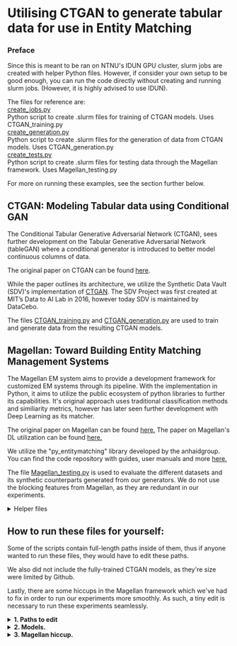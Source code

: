 # Utilising CTGAN to generate tabular data for use in Entity Matching

### Preface

Since this is meant to be ran on NTNU's IDUN GPU cluster, slurm jobs are created with helper Python files. However, if consider your own setup to be good enough, you can run the code directly without creating and running slurm jobs. (However, it is highly advised to use IDUN). 

The files for reference are:
<br>
[create_jobs.py](./create_jobs.py)<br>
Python script to create .slurm files for training of CTGAN models. Uses CTGAN_training.py
<br>
[create_generation.py](./create_generation.py)<br>
Python script to create .slurm files for the generation of data from CTGAN models. Uses CTGAN_generation.py
<br>
[create_tests.py](./create_tests.py)<br>
Python script to create .slurm files for testing data through the Magellan framework. Uses Magellan_testing.py

For more on running these examples, see the section further below.
<br>

## CTGAN: Modeling Tabular data using Conditional GAN

The Conditional Tabular Generative Adversarial Network (CTGAN), sees further development on the Tabular Generative Adversarial Network (tableGAN) where a conditional generator is introduced to better model continuous columns of data. 

The original paper on CTGAN can be found [here](https://arxiv.org/abs/1907.00503).

While the paper outlines its architecture, we utilize the Synthetic Data Vault (SDV)'s implementation of [CTGAN](https://sdv.dev/SDV/user_guides/single_table/ctgan.html). The SDV Project was first created at MIT’s Data to AI Lab in 2016, however today SDV is maintained by DataCebo. 

The files [CTGAN_training.py](./CTGAN_training.py) and [CTGAN_generation.py](./CTGAN_generation.py) are used to train and generate data from the resulting CTGAN models.
<br>

## Magellan: Toward Building Entity Matching Management Systems

The Magellan EM system aims to provide a development framework for customized EM systems through its pipeline. With the implementation in Python, it aims to utilize the public ecosystem of python libraries to further its capabilities. It's original approach uses traditional classification methods and similiarity metrics, however has later seen further development with Deep Learning as its matcher. 

The original paper on Magellan can be found [here.](https://pages.cs.wisc.edu/~anhai/papers1/magellan-sigmodrec18.pdf)
The paper on Magellan's DL utilization can be found [here.](https://pages.cs.wisc.edu/~anhai/papers1/deepmatcher-sigmod18.pdf)

We utilize the "py_entitymatching" library developed by the anhaidgroup. You can find the code repository with guides, user manuals and more [here.](https://github.com/anhaidgroup/py_entitymatching)

The file [Magellan_testing.py](./Magellan_testing.py) is used to evaluate the different datasets and its synthetic counterparts generated from our generators. We do not use the blocking features from Magellan, as they are redundant in our experiments. 

<details><summary>Helper files</summary>
<p>

#### [create_parser.py](./create_parser.py)
Magellan and Ditto require different formats for their datasets. This file is used to create .slurm jobs for parsing data. It uses the [parse_data.py](./parse_data.py) script to parse data from text based Ditto formats to dataframe based Magellan formats, and vice versa.

#### [create_datasets.py](./create_datasets.py)
This file is used to combine the real data with the generated data, creating the datasets that are used in experiments in the process.

#### [make_graphs.py](./make_graphs.py)
This file loads in the result files from the "Results" directory, and generate plots based on the files values.

#### [rename_files.py](./rename_files.py)
This file simply renames some of the files from the synthetic datasets. A simple naming convention error on the Augmentation and GPT-2 generated datasets caused the need for this.


</p>
</details>

## How to run these files for yourself:

Some of the scripts contain full-length paths inside of them, thus if anyone wanted to run these files, they would have to edit these paths.

We also did not include the fully-trained CTGAN models, as they're size were limited by Github. 

Lastly, there are some hiccups in the Magellan framework which we've had to fix in order to run our experiments more smoothly. As such, a tiny edit is necessary to run these experiments seamlessly. 

<details><summary><b>1. Paths to edit</b></summary>

#### 1. create_datasets.py
On line 20: <br>
```IDUN_PATH = r'/cluster/home/alekssim/Documents/IDUN/Idun/CTGAN/'```<br>
Change to: <br>
```IDUN_PATH = r'<your_directory>/Idun/CTGAN/'```<br>

#### 2. create_generation.py
On line 4: <br>
```script_path = r"/cluster/home/alekssim/Documents/IDUN/Idun/CTGAN/CTGAN_generation.py"```<br>
Change to:<br>
```script_path = r"<your_directory>/Idun/CTGAN/CTGAN_generation.py"```<br>

On line 54: <br>
```jobs_dir = r'/cluster/home/alekssim/Documents/IDUN/Idun/CTGAN/gen_jobs/'```<br>
Change to:<br>
```jobs_dir = r'<your_directory>/Idun/CTGAN/gen_jobs/'```<br>

On line 88: <br>
```file.write(f"sbatch {name}.slurm alekssim\n")```<br>
Change to:<br>
```file.write(f"sbatch {name}.slurm <your_IDUN_user>\n")```<br>

#### 3. create_jobs.py
On line 4: <br>
```script_path = r"/cluster/home/alekssim/Documents/IDUN/Idun/CTGAN/CTGAN_training.py"```<br>
Change to:<br>
```script_path = r"<your_directory>/Idun/CTGAN/CTGAN_training.py"```<br>

On line 52: <br>
```jobs_dir = r'/cluster/home/alekssim/Documents/IDUN/Idun/CTGAN/jobs/'```<br>
Change to:<br>
```jobs_dir = r'<your_directory>/Idun/CTGAN/jobs/'```<br>

On line 86: <br>
```file.write(f"sbatch {name}.slurm alekssim\n")```<br>
Change to:<br>
```file.write(f"sbatch {name}.slurm <your_IDUN_user>\n")```<br>

#### 4. create_parser.py
On line 11: <br>
```script_path = r"/cluster/home/alekssim/Documents/IDUN/Idun/CTGAN/parse_data.py"```<br>
Change to:<br>
```script_path = r"<your_directory>/Idun/CTGAN/parse_data.py"```<br>

On line 62: <br>
```jobs_dir = r'/cluster/home/alekssim/Documents/IDUN/Idun/CTGAN/parse_jobs/'```<br>
Change to:<br>
```jobs_dir = r'<your_directory>/Idun/CTGAN/parse_jobs/'```<br>

On line 99: <br>
```file.write(f"sbatch {name}.slurm alekssim\n")```<br>
Change to:<br>
```file.write(f"sbatch {name}.slurm <your_IDUN_user>\n")```<br>

#### 5. create_tests.py
On line 24: <br>
```script_path = r"/cluster/home/alekssim/Documents/IDUN/Idun/CTGAN/Magellan_testing.py"```<br>
Change to:<br>
```script_path = r"<your_directory>/Idun/CTGAN/Magellan_testing.py"```<br>

On line 90: <br>
```jobs_dir = r'/cluster/home/alekssim/Documents/IDUN/Idun/CTGAN/match_jobs/'```<br>
Change to:<br>
```jobs_dir = r'<your_directory>/Idun/CTGAN/match_jobs/'```<br>

On line 102: <br>
```file.write(f"sbatch {name}.slurm alekssim\n")```<br>
Change to:<br>
```file.write(f"sbatch {name}.slurm <your_IDUN_user>\n")```<br>

#### 6. CTGAN_generation.py
On line 25: <br>
```model_dir = r'/cluster/home/alekssim/Documents/IDUN/Idun/CTGAN/Models/'```<br>
Change to:<br>
```model_dir = r'<your_directory>/Idun/CTGAN/Models/'```<br>

On line 28 and 29: <br>
```datasets_dir = r'/cluster/home/alekssim/Documents/IDUN/Idun/CTGAN/Datasets/'```<br>
```synth_dir = r'/cluster/home/alekssim/Documents/IDUN/Idun/CTGAN/Datasets_Synth/Magellan/'```<br>

Change to:<br>
```datasets_dir = r'<your_directory>/Idun/CTGAN/Datasets/'```<br>
```synth_dir = r'<your_directory>/Idun/CTGAN/Datasets_Synth/Magellan/'```<br>

#### 7. CTGAN_training.py
On line 21: <br>
```model_dir = r'/cluster/home/alekssim/Documents/IDUN/Idun/CTGAN/Models'```<br>
Change to:<br>
```model_dir = r'<your_directory>/Idun/CTGAN/Models/'```<br>

On line 24: <br>
```datasets_dir = r'/cluster/home/alekssim/Documents/IDUN/Idun/CTGAN/Datasets/'```<br>
Change to:<br>
```datasets_dir = r'<your_directory>/Idun/CTGAN/Datasets/'```<br>

#### 8. Magellan_testing.py
On line 44: <br>
```datasets_dir = r'/cluster/home/alekssim/Documents/IDUN/Idun/CTGAN/Datasets/'```<br>
Change to:<br>
```datasets_dir = r'<your_directory>/Idun/CTGAN/Datasets/'```<br>

On line 49-58: <br>
```synth_dir = r'/cluster/home/alekssim/Documents/IDUN/Idun/CTGAN/Datasets_Synth/Magellan/<generator>/'```<br>
Change to:<br>
```synth_dir = r'<your_directory>/Idun/CTGAN/Datasets_Synth/Magellan/<generator>/'```<br>

On line 384:<br>
```temp_C_dir = r"/cluster/home/alekssim/Documents/IDUN/Idun/CTGAN/Datasets/Temp_Tables"```<br>
Change to:<br>
```temp_C_dir = r"<your_directory>/Idun/CTGAN/Datasets/Temp_Tables"```<br>

On line 572:<br>
```result_dir = r"/cluster/home/alekssim/Documents/IDUN/Idun/CTGAN/Results/"```<br>
Change to:<br>
```result_dir = r"<your_directory>/Idun/CTGAN/Results/"```<br>

#### 9. make_graphs.py
On line 44: <br>
```save_score_path = r"C:\Users\aleks\Desktop\Master Thesis\Idun\CTGAN\Results" + os.sep + plot_type + ".csv"```<br>
Change to:<br>
```save_score_path = r"<your_directory>\Idun\CTGAN\Results" + os.sep + plot_type + ".csv"```<br>

#### 10. make_graphs.py
On line 21: <br>
```dataset_orig_data = r'/cluster/home/alekssim/Documents/IDUN/Idun/CTGAN/Datasets/'```<br>
Change to:<br>
```dataset_orig_data = r'<your_directory>/Idun/CTGAN/Datasets/'```<br>

On line 25-29:<br>
```datasets_dir = r'/cluster/home/alekssim/Documents/IDUN/Idun/CTGAN/Datasets_Synth/Magellan/'```<br>
```datasets_goal_dir = r'/cluster/home/alekssim/Documents/IDUN/Idun/CTGAN/Datasets_Synth/Ditto/'```<br>

Change to:<br>
```datasets_dir = r'<your_directory>/Idun/CTGAN/Datasets_Synth/Magellan/'```<br>
```datasets_goal_dir = r'<your_directory>/Idun/CTGAN/Datasets_Synth/Ditto/'```<br>

</details>

<details><summary><b>2. Models.</b></summary>
<br>

As previously stated, the models trained were too big for GitHub. However, to skip the lengthy procedure of training each model again, the models can be downloaded [here.](https://mega.nz/file/kWFE3RTJ#0RKAPHafFShhNI92084hwpNI4KiRDXUF13hmRUj6JsQ)

Simply un-zip the file, and move the "Models" folder into the "CTGAN" folder.

</details>


<details><summary><b>3. Magellan hiccup.</b></summary>
<br>

Magellan needs attribute correspondance for generating feature_tables for its matching procedure. However, this function can sometimes pick up multiple attribute correspondaces and require manual work to be configured correctly. 

We have slightly adjusted a file inside of the py_entitymatching library to combat this. Simply download the file [here.](https://mega.nz/file/lSt2nQrL#zujF_FcPfaoBShViHRse5WvOKXn1ltUdB5hPGMdPbAw), and replace the corresponding file inside of the py_entitymatching library folder. This is usually found in your python directory, in **[../site-packages/py_entitymatching/feature]**.

If this sounds too grevious of a task, simply run Magellan_testing.py until it throws an error pointing to the file in question. It will usually accompany the path to the file required to be replaced. 

</details>